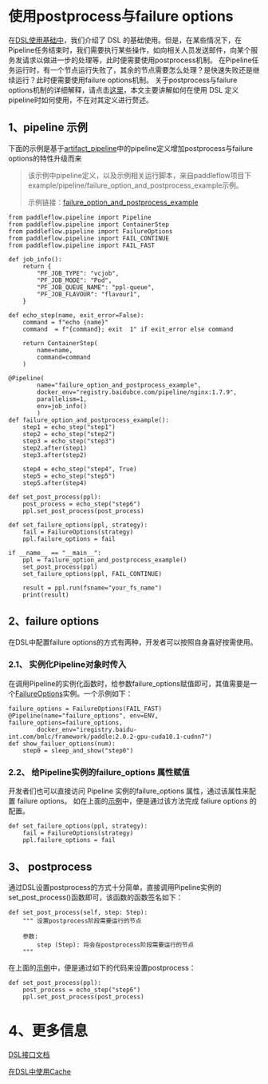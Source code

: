 # 使用postprocess与failure options
在[DSL使用基础中][DSL使用基础]，我们介绍了 DSL 的基础使用。但是，在某些情况下，在Pipeline任务结束时，我们需要执行某些操作，如向相关人员发送邮件，向某个服务发请求以做进一步的处理等，此时便需要使用postprocess机制。
在Pipeline任务运行时，有一个节点运行失败了，其余的节点需要怎么处理？是快速失败还是继续运行？此时便需要使用failure options机制。
关于postprocess与failure options机制的详细解释，请点击[这里][Post-Fail-ref]，本文主要讲解如何在使用 DSL 定义pipeline时如何使用，不在对其定义进行赘述。

## 1、pipeline 示例
下面的示例是基于[artifact_pipeline][artifact_pipeline]中的pipeline定义增加postprocess与failure options的特性升级而来
>该示例中pipeline定义，以及示例相关运行脚本，来自paddleflow项目下example/pipeline/failure_option_and_postprocess_example示例。
>
>示例链接：[failure_option_and_postprocess_example][failure_option_and_postprocess_example]

```python3
from paddleflow.pipeline import Pipeline
from paddleflow.pipeline import ContainerStep
from paddleflow.pipeline import FailureOptions
from paddleflow.pipeline import FAIL_CONTINUE
from paddleflow.pipeline import FAIL_FAST

def job_info():
    return {
        "PF_JOB_TYPE": "vcjob",
        "PF_JOB_MODE": "Pod",
        "PF_JOB_QUEUE_NAME": "ppl-queue",
        "PF_JOB_FLAVOUR": "flavour1",
    }

def echo_step(name, exit_error=False):
    command = f"echo {name}"
    command  = f"{command}; exit  1" if exit_error else command

    return ContainerStep(
        name=name,
        command=command
    )

@Pipeline(
        name="failure_option_and_postprocess_example",
        docker_env="registry.baidubce.com/pipeline/nginx:1.7.9",
        parallelism=1,
        env=job_info()
        )
def failure_option_and_postprocess_example():
    step1 = echo_step("step1")
    step2 = echo_step("step2")
    step3 = echo_step("step3")
    step2.after(step1)
    step3.after(step2)

    step4 = echo_step("step4", True)
    step5 = echo_step("step5")
    step5.after(step4)

def set_post_process(ppl):
    post_process = echo_step("step6")
    ppl.set_post_process(post_process)

def set_failure_options(ppl, strategy):
    fail = FailureOptions(strategy)
    ppl.failure_options = fail

if __name__ == "__main__":
    ppl = failure_option_and_postprocess_example()
    set_post_process(ppl)
    set_failure_options(ppl, FAIL_CONTINUE)
    
    result = ppl.run(fsname="your_fs_name")
    print(result)
```

## 2、failure options
在DSL中配置failure options的方式有两种，开发者可以按照自身喜好按需使用。

### 2.1、 实例化Pipeline对象时传入
在调用Pipeline的实例化函数时，给参数failure_options赋值即可，其值需要是一个[FailureOptions][FailureOptions]实例。一个示例如下：
```python3
failure_options = FailureOptions(FAIL_FAST)
@Pipeline(name="failure_options", env=ENV, failure_options=failure_options,
        docker_env="iregistry.baidu-int.com/bmlc/framework/paddle:2.0.2-gpu-cuda10.1-cudnn7")
def show_failuer_options(num):
    step0 = sleep_and_show("step0")
```

### 2.2、 给Pipeline实例的failure_options 属性赋值
开发者们也可以直接访问 Pipeline 实例的failure_options 属性，通过该属性来配置 failure options。 如在上面的[示例](#1pipeline-示例)中，便是通过该方法完成 faliure options 的配置。
```python3
def set_failure_options(ppl, strategy):
    fail = FailureOptions(strategy)
    ppl.failure_options = fail
```

## 3、 postprocess
通过DSL设置postprocess的方式十分简单，直接调用Pipeline实例的set_post_process()函数即可，该函数的函数签名如下：
```python3
def set_post_process(self, step: Step):
    """ 设置postprocess阶段需要运行的节点

    参数:
        step (Step): 将会在postprocess阶段需要运行的节点 
    """
```

在上面的[示例](#1pipeline-示例)中，便是通过如下的代码来设置postprocess：
```python3
def set_post_process(ppl):
    post_process = echo_step("step6")
    ppl.set_post_process(post_process)
```

# 4、更多信息
[DSL接口文档][DSL接口文档]

[在DSL中使用Cache][DSL-Cache]

[DSL使用基础]: /docs/zh_cn/reference/pipeline/dsl_definition/1_pipeline_basic.md
[FailureOptions]: /docs/zh_cn/reference/sdk_reference/pipeline_dsl_reference.md#FailureOptions
[DSL接口文档]: /docs/zh_cn/reference/sdk_reference/pipeline_dsl_reference.md
[在DSL中使用Cache]: /docs/zh_cn/reference/pipeline/dsl_definition/3_cache.md
[artifact_pipeline]: /docs/zh_cn/reference/pipeline/dsl_definition/2_artifact.md
[Post-Fail-ref]: /docs/zh_cn/reference/pipeline/yaml_definition/4_failure_option_and_postprocess.md
[failure_option_and_postprocess_example]: /example/pipeline/failure_option_and_postprocess_example
[DSL-Cache]: /docs/zh_cn/reference/pipeline/dsl_definition/3_cache.md
